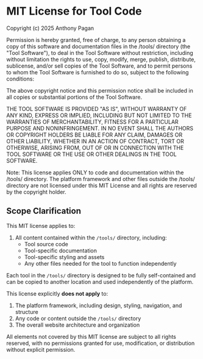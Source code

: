 # MIT License for Tool Code

Copyright (c) 2025 Anthony Pagan

Permission is hereby granted, free of charge, to any person obtaining a copy
of this software and documentation files in the /tools/ directory (the "Tool Software"),
to deal in the Tool Software without restriction, including without limitation
the rights to use, copy, modify, merge, publish, distribute, sublicense, and/or sell
copies of the Tool Software, and to permit persons to whom the Tool Software is
furnished to do so, subject to the following conditions:

The above copyright notice and this permission notice shall be included in all
copies or substantial portions of the Tool Software.

THE TOOL SOFTWARE IS PROVIDED "AS IS", WITHOUT WARRANTY OF ANY KIND, EXPRESS OR
IMPLIED, INCLUDING BUT NOT LIMITED TO THE WARRANTIES OF MERCHANTABILITY,
FITNESS FOR A PARTICULAR PURPOSE AND NONINFRINGEMENT. IN NO EVENT SHALL THE
AUTHORS OR COPYRIGHT HOLDERS BE LIABLE FOR ANY CLAIM, DAMAGES OR OTHER
LIABILITY, WHETHER IN AN ACTION OF CONTRACT, TORT OR OTHERWISE, ARISING FROM,
OUT OF OR IN CONNECTION WITH THE TOOL SOFTWARE OR THE USE OR OTHER DEALINGS IN THE
TOOL SOFTWARE.

Note: This license applies ONLY to code and documentation within the /tools/ directory.
The platform framework and other files outside the /tools/ directory are not licensed
under this MIT License and all rights are reserved by the copyright holder.

## Scope Clarification

This MIT license applies to:

1. All content contained within the `/tools/` directory, including:
   - Tool source code
   - Tool-specific documentation
   - Tool-specific styling and assets
   - Any other files needed for the tool to function independently

Each tool in the `/tools/` directory is designed to be fully self-contained and can be
copied to another location and used independently of the platform.

This license explicitly **does not apply** to:

1. The platform framework, including design, styling, navigation, and structure
2. Any code or content outside the `/tools/` directory
3. The overall website architecture and organization

All elements not covered by this MIT license are subject to all rights reserved, with no permissions
granted for use, modification, or distribution without explicit permission.
